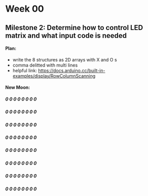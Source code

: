 
# Week 00


## Milestone 2: Determine how to control LED matrix and what input code is needed

#### Plan:
- write the 8 structures as 2D arrays with X and O s
- comma delitted with multi lines
- helpful link: https://docs.arduino.cc/built-in-examples/display/RowColumnScanning

#### New Moon:
##### 0 0 0 0 0 0 0 0
##### 0 0 0 0 0 0 0 0
##### 0 0 0 0 0 0 0 0
##### 0 0 0 0 0 0 0 0
##### 0 0 0 0 0 0 0 0
##### 0 0 0 0 0 0 0 0
##### 0 0 0 0 0 0 0 0
##### 0 0 0 0 0 0 0 0
